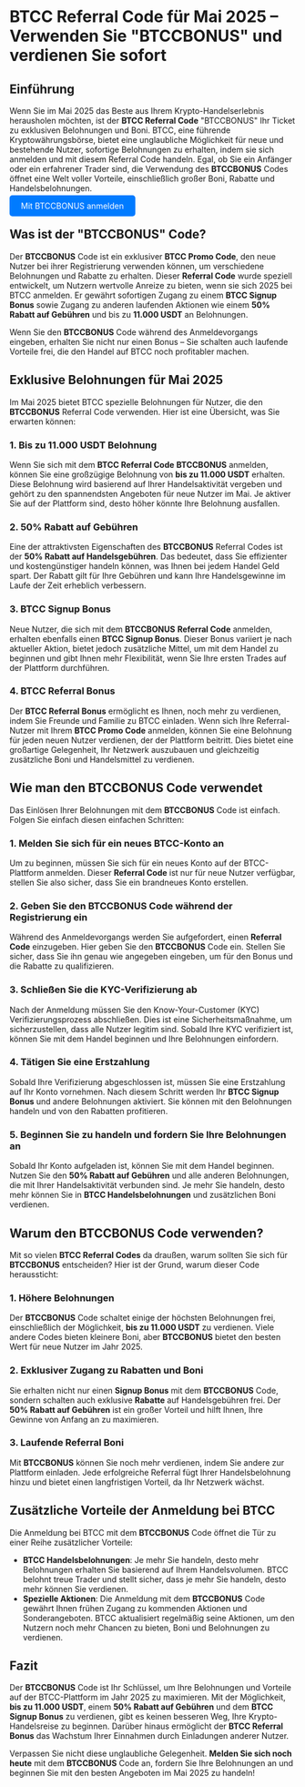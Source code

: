 <h1>BTCC Referral Code für Mai 2025 – Verwenden Sie "BTCCBONUS" und verdienen Sie sofort</h1>

<section>
    <h2>Einführung</h2>
    <p>Wenn Sie im Mai 2025 das Beste aus Ihrem Krypto-Handelserlebnis herausholen möchten, ist der <strong>BTCC Referral Code</strong> "BTCCBONUS" Ihr Ticket zu exklusiven Belohnungen und Boni. BTCC, eine führende Kryptowährungsbörse, bietet eine unglaubliche Möglichkeit für neue und bestehende Nutzer, sofortige Belohnungen zu erhalten, indem sie sich anmelden und mit diesem Referral Code handeln. Egal, ob Sie ein Anfänger oder ein erfahrener Trader sind, die Verwendung des <strong>BTCCBONUS</strong> Codes öffnet eine Welt voller Vorteile, einschließlich großer Boni, Rabatte und Handelsbelohnungen.</p>
</section>
<p><a href="https://partner.btcc.com/us/c/BTCCBONUS/9303" target="_blank" style="color: white; background-color: #007bff; padding: 10px 20px; text-decoration: none; border-radius: 5px;">Mit BTCCBONUS anmelden</a></p>
<section>
    <h2>Was ist der "BTCCBONUS" Code?</h2>
    <p>Der <strong>BTCCBONUS</strong> Code ist ein exklusiver <strong>BTCC Promo Code</strong>, den neue Nutzer bei ihrer Registrierung verwenden können, um verschiedene Belohnungen und Rabatte zu erhalten. Dieser <strong>Referral Code</strong> wurde speziell entwickelt, um Nutzern wertvolle Anreize zu bieten, wenn sie sich 2025 bei BTCC anmelden. Er gewährt sofortigen Zugang zu einem <strong>BTCC Signup Bonus</strong> sowie Zugang zu anderen laufenden Aktionen wie einem <strong>50% Rabatt auf Gebühren</strong> und bis zu <strong>11.000 USDT</strong> an Belohnungen.</p>
    <p>Wenn Sie den <strong>BTCCBONUS</strong> Code während des Anmeldevorgangs eingeben, erhalten Sie nicht nur einen Bonus – Sie schalten auch laufende Vorteile frei, die den Handel auf BTCC noch profitabler machen.</p>
</section>

<section>
    <h2>Exklusive Belohnungen für Mai 2025</h2>
    <p>Im Mai 2025 bietet BTCC spezielle Belohnungen für Nutzer, die den <strong>BTCCBONUS</strong> Referral Code verwenden. Hier ist eine Übersicht, was Sie erwarten können:</p>

  <h3>1. Bis zu 11.000 USDT Belohnung</h3>
    <p>Wenn Sie sich mit dem <strong>BTCC Referral Code</strong> <strong>BTCCBONUS</strong> anmelden, können Sie eine großzügige Belohnung von <strong>bis zu 11.000 USDT</strong> erhalten. Diese Belohnung wird basierend auf Ihrer Handelsaktivität vergeben und gehört zu den spannendsten Angeboten für neue Nutzer im Mai. Je aktiver Sie auf der Plattform sind, desto höher könnte Ihre Belohnung ausfallen.</p>

  <h3>2. 50% Rabatt auf Gebühren</h3>
    <p>Eine der attraktivsten Eigenschaften des <strong>BTCCBONUS</strong> Referral Codes ist der <strong>50% Rabatt auf Handelsgebühren</strong>. Das bedeutet, dass Sie effizienter und kostengünstiger handeln können, was Ihnen bei jedem Handel Geld spart. Der Rabatt gilt für Ihre Gebühren und kann Ihre Handelsgewinne im Laufe der Zeit erheblich verbessern.</p>

  <h3>3. BTCC Signup Bonus</h3>
    <p>Neue Nutzer, die sich mit dem <strong>BTCCBONUS</strong> <strong>Referral Code</strong> anmelden, erhalten ebenfalls einen <strong>BTCC Signup Bonus</strong>. Dieser Bonus variiert je nach aktueller Aktion, bietet jedoch zusätzliche Mittel, um mit dem Handel zu beginnen und gibt Ihnen mehr Flexibilität, wenn Sie Ihre ersten Trades auf der Plattform durchführen.</p>

  <h3>4. BTCC Referral Bonus</h3>
    <p>Der <strong>BTCC Referral Bonus</strong> ermöglicht es Ihnen, noch mehr zu verdienen, indem Sie Freunde und Familie zu BTCC einladen. Wenn sich Ihre Referral-Nutzer mit Ihrem <strong>BTCC Promo Code</strong> anmelden, können Sie eine Belohnung für jeden neuen Nutzer verdienen, der der Plattform beitritt. Dies bietet eine großartige Gelegenheit, Ihr Netzwerk auszubauen und gleichzeitig zusätzliche Boni und Handelsmittel zu verdienen.</p>
</section>

<section>
    <h2>Wie man den BTCCBONUS Code verwendet</h2>
    <p>Das Einlösen Ihrer Belohnungen mit dem <strong>BTCCBONUS</strong> Code ist einfach. Folgen Sie einfach diesen einfachen Schritten:</p>

  <h3>1. Melden Sie sich für ein neues BTCC-Konto an</h3>
  <p>Um zu beginnen, müssen Sie sich für ein neues Konto auf der BTCC-Plattform anmelden. Dieser <strong>Referral Code</strong> ist nur für neue Nutzer verfügbar, stellen Sie also sicher, dass Sie ein brandneues Konto erstellen.</p>

  <h3>2. Geben Sie den BTCCBONUS Code während der Registrierung ein</h3>
    <p>Während des Anmeldevorgangs werden Sie aufgefordert, einen <strong>Referral Code</strong> einzugeben. Hier geben Sie den <strong>BTCCBONUS</strong> Code ein. Stellen Sie sicher, dass Sie ihn genau wie angegeben eingeben, um für den Bonus und die Rabatte zu qualifizieren.</p>

  <h3>3. Schließen Sie die KYC-Verifizierung ab</h3>
    <p>Nach der Anmeldung müssen Sie den Know-Your-Customer (KYC) Verifizierungsprozess abschließen. Dies ist eine Sicherheitsmaßnahme, um sicherzustellen, dass alle Nutzer legitim sind. Sobald Ihre KYC verifiziert ist, können Sie mit dem Handel beginnen und Ihre Belohnungen einfordern.</p>

  <h3>4. Tätigen Sie eine Erstzahlung</h3>
    <p>Sobald Ihre Verifizierung abgeschlossen ist, müssen Sie eine Erstzahlung auf Ihr Konto vornehmen. Nach diesem Schritt werden Ihr <strong>BTCC Signup Bonus</strong> und andere Belohnungen aktiviert. Sie können mit den Belohnungen handeln und von den Rabatten profitieren.</p>

  <h3>5. Beginnen Sie zu handeln und fordern Sie Ihre Belohnungen an</h3>
    <p>Sobald Ihr Konto aufgeladen ist, können Sie mit dem Handel beginnen. Nutzen Sie den <strong>50% Rabatt auf Gebühren</strong> und alle anderen Belohnungen, die mit Ihrer Handelsaktivität verbunden sind. Je mehr Sie handeln, desto mehr können Sie in <strong>BTCC Handelsbelohnungen</strong> und zusätzlichen Boni verdienen.</p>
</section>

<section>
    <h2>Warum den BTCCBONUS Code verwenden?</h2>
    <p>Mit so vielen <strong>BTCC Referral Codes</strong> da draußen, warum sollten Sie sich für <strong>BTCCBONUS</strong> entscheiden? Hier ist der Grund, warum dieser Code heraussticht:</p>

  <h3>1. Höhere Belohnungen</h3>
    <p>Der <strong>BTCCBONUS</strong> Code schaltet einige der höchsten Belohnungen frei, einschließlich der Möglichkeit, <strong>bis zu 11.000 USDT</strong> zu verdienen. Viele andere Codes bieten kleinere Boni, aber <strong>BTCCBONUS</strong> bietet den besten Wert für neue Nutzer im Jahr 2025.</p>

  <h3>2. Exklusiver Zugang zu Rabatten und Boni</h3>
    <p>Sie erhalten nicht nur einen <strong>Signup Bonus</strong> mit dem <strong>BTCCBONUS</strong> Code, sondern schalten auch exklusive <strong>Rabatte</strong> auf Handelsgebühren frei. Der <strong>50% Rabatt auf Gebühren</strong> ist ein großer Vorteil und hilft Ihnen, Ihre Gewinne von Anfang an zu maximieren.</p>

  <h3>3. Laufende Referral Boni</h3>
    <p>Mit <strong>BTCCBONUS</strong> können Sie noch mehr verdienen, indem Sie andere zur Plattform einladen. Jede erfolgreiche Referral fügt Ihrer Handelsbelohnung hinzu und bietet einen langfristigen Vorteil, da Ihr Netzwerk wächst.</p>
</section>

<section>
    <h2>Zusätzliche Vorteile der Anmeldung bei BTCC</h2>
    <p>Die Anmeldung bei BTCC mit dem <strong>BTCCBONUS</strong> Code öffnet die Tür zu einer Reihe zusätzlicher Vorteile:</p>
    <ul>
        <li><strong>BTCC Handelsbelohnungen</strong>: Je mehr Sie handeln, desto mehr Belohnungen erhalten Sie basierend auf Ihrem Handelsvolumen. BTCC belohnt treue Trader und stellt sicher, dass je mehr Sie handeln, desto mehr können Sie verdienen.</li>
        <li><strong>Spezielle Aktionen</strong>: Die Anmeldung mit dem <strong>BTCCBONUS</strong> Code gewährt Ihnen frühen Zugang zu kommenden Aktionen und Sonderangeboten. BTCC aktualisiert regelmäßig seine Aktionen, um den Nutzern noch mehr Chancen zu bieten, Boni und Belohnungen zu verdienen.</li>
    </ul>
</section>

<section>
    <h2>Fazit</h2>
    <p>Der <strong>BTCCBONUS</strong> Code ist Ihr Schlüssel, um Ihre Belohnungen und Vorteile auf der BTCC-Plattform im Jahr 2025 zu maximieren. Mit der Möglichkeit, <strong>bis zu 11.000 USDT</strong>, einem <strong>50% Rabatt auf Gebühren</strong> und dem <strong>BTCC Signup Bonus</strong> zu verdienen, gibt es keinen besseren Weg, Ihre Krypto-Handelsreise zu beginnen. Darüber hinaus ermöglicht der <strong>BTCC Referral Bonus</strong> das Wachstum Ihrer Einnahmen durch Einladungen anderer Nutzer.</p>
    <p>Verpassen Sie nicht diese unglaubliche Gelegenheit. <strong>Melden Sie sich noch heute</strong> mit dem <strong>BTCCBONUS</strong> Code an, fordern Sie Ihre Belohnungen an und beginnen Sie mit den besten Angeboten im Mai 2025 zu handeln!</p>
</section>
</article>
</body>
</html>
